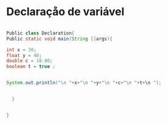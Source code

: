 # Declaraçåo de variável 


```java 

Public class Declaration{
Public static void main(String []args){

int x = 30;
float y = 40;
double c = 10.00;
boolean t = true ;


System.out.println("\n "+x+"\n "+y+"\n "+c+"\n "+t+\n ");


  }


}


```
